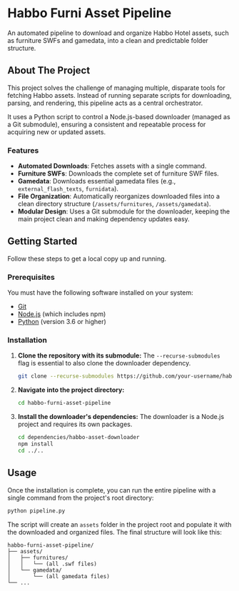
# Habbo Furni Asset Pipeline

An automated pipeline to download and organize Habbo Hotel assets, such as furniture SWFs and gamedata, into a clean and predictable folder structure.

## About The Project

This project solves the challenge of managing multiple, disparate tools for fetching Habbo assets. Instead of running separate scripts for downloading, parsing, and rendering, this pipeline acts as a central orchestrator.

It uses a Python script to control a Node.js-based downloader (managed as a Git submodule), ensuring a consistent and repeatable process for acquiring new or updated assets.

### Features

-   **Automated Downloads**: Fetches assets with a single command.
-   **Furniture SWFs**: Downloads the complete set of furniture SWF files.
-   **Gamedata**: Downloads essential gamedata files (e.g., `external_flash_texts`, `furnidata`).
-   **File Organization**: Automatically reorganizes downloaded files into a clean directory structure (`/assets/furnitures`, `/assets/gamedata`).
-   **Modular Design**: Uses a Git submodule for the downloader, keeping the main project clean and making dependency updates easy.

## Getting Started

Follow these steps to get a local copy up and running.

### Prerequisites

You must have the following software installed on your system:
*   [Git](https://git-scm.com/)
*   [Node.js](https://nodejs.org/) (which includes npm)
*   [Python](https://www.python.org/) (version 3.6 or higher)

### Installation

1.  **Clone the repository with its submodule:**
    The `--recurse-submodules` flag is essential to also clone the downloader dependency.
    ```sh
    git clone --recurse-submodules https://github.com/your-username/habbo-furni-asset-pipeline.git
    ```

2.  **Navigate into the project directory:**
    ```sh
    cd habbo-furni-asset-pipeline
    ```

3.  **Install the downloader's dependencies:**
    The downloader is a Node.js project and requires its own packages.
    ```sh
    cd dependencies/habbo-asset-downloader
    npm install
    cd ../..
    ```

## Usage

Once the installation is complete, you can run the entire pipeline with a single command from the project's root directory:

```sh
python pipeline.py
```

The script will create an `assets` folder in the project root and populate it with the downloaded and organized files. The final structure will look like this:

```
habbo-furni-asset-pipeline/
├── assets/
│   ├── furnitures/
│   │   └── (all .swf files)
│   └── gamedata/
│       └── (all gamedata files)
└── ...
```